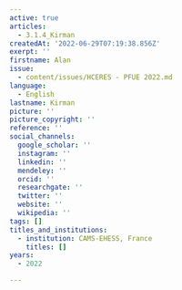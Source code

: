 ```yaml
---
active: true
articles:
  - 3.1.4_Kirman
createdAt: '2022-06-29T07:19:38.856Z'
exerpt: ''
firstname: Alan
issue:
  - content/issues/HCERES - PFUE 2022.md
language:
  - English
lastname: Kirman
picture: ''
picture_copyright: ''
reference: ''
social_channels:
  google_scholar: ''
  instagram: ''
  linkedin: ''
  mendeley: ''
  orcid: ''
  researchgate: ''
  twitter: ''
  website: ''
  wikipedia: ''
tags: []
titles_and_institutions:
  - institution: CAMS-EHESS, France
    titles: []
years:
  - 2022

---
```

